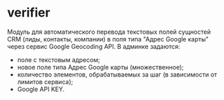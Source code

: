 # verifier

Модуль для автоматического перевода текстовых полей сущностей CRM (лиды, контакты, компании) в поля типа "Адрес Google карты" через сервис Google Geocoding API. В админке задаются:

- поле с текстовым адресом;
- новое поле типа Адрес Google карты (множественное);
- количество элементов, обрабатываемых за шаг (в зависимости от лимитов сервиса);
- Google API KEY.

